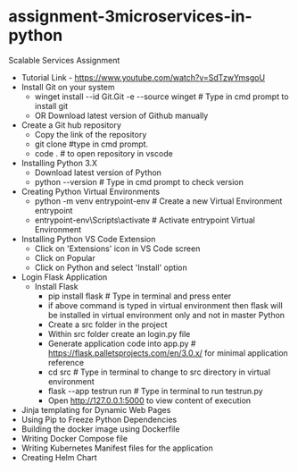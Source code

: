 # assignment-3microservices-in-python
Scalable Services Assignment
- Tutorial Link - https://www.youtube.com/watch?v=SdTzwYmsgoU
- Install Git on your system
  - winget install --id Git.Git -e --source winget          # Type in cmd prompt to install git  
  - OR Download latest version of Github manually
- Create a Git hub repository
  - Copy the link of the repository
  - git clone <repository link>         #type in cmd prompt. 
  - code .      # to open repository in vscode
- Installing Python 3.X
  - Download latest version of Python  
  - python --version        # Type in cmd prompt to check version 
- Creating Python Virtual Environments
  - python -m venv entrypoint-env       # Create a new Virtual Environment entrypoint
  - entrypoint-env\Scripts\activate     # Activate entrypoint Virtual Environment
- Installing Python VS Code Extension
  - Click on 'Extensions' icon in VS Code screen
  - Click on Popular
  - Click on Python and select 'Install' option
- Login Flask Application
  - Install Flask
    - pip install flask         # Type in terminal and press enter
    - if above command is typed in virtual environment then flask will be installed in virtual environment only and not in master Python
    - Create a src folder in the project
    - Within src folder create an login.py file
    - Generate application code into app.py      # https://flask.palletsprojects.com/en/3.0.x/ for minimal application reference
    - cd src        # Type in terminal to change to src directory in virtual environment
    - flask --app testrun run       # Type in terminal to run testrun.py
    - Open http://127.0.0.1:5000 to view content of execution
- Jinja templating for Dynamic Web Pages
- Using Pip to Freeze Python Dependencies
- Building the docker image using Dockerfile
- Writing Docker Compose file
- Writing Kubernetes Manifest files for the application
- Creating Helm Chart
